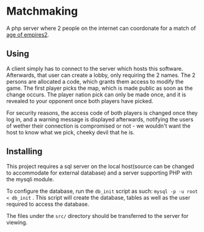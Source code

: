 # Matchmaking
A php server where 2 people on the internet can coordonate for a match of [age of empires2](https://en.wikipedia.org/wiki/Age_of_Empires_II).

## Using
A client simply has to connect to the server which hosts this software. Afterwards, that user can create a lobby, only requiring the 2 names. The 2 persons are allocated a code, which grants them access to modify the game. The first player picks the map, which is made public as soon as the change occurs. The player nation pick can only be made once, and it is revealed to your opponent once both players have picked.

For security reasons, the access code of both players is changed once they log in, and a warning message is displayed afterwards, notifying the users of wether their connection is compromised or not - we wouldn't want the host to know what we pick, cheeky devil that he is.

## Installing

This project requires a sql server on the local host(source can be changed to accommodate for external database) and a server supporting PHP with the mysqli module.

To configure the database, run the `db_init` script as such: `mysql -p -u root < db_init` . This script will create the database, tables as well as the user required to access the database.

The files under the `src/` directory should be transferred to the server for viewing.
